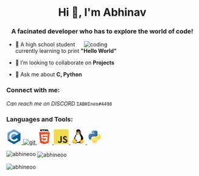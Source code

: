 <h1 align="center">Hi 👋, I'm Abhinav</h1>
<h3 align="center">A facinated developer who has to explore the world of code!</h3>
<img align="right" width=300 alt="coding" src="https://gifdb.com/images/high/coding-animated-laptop-flow-stream-ja04010rm5o68zfk.gif">


- 🌱 A high school student currently learning to print __"Hello World"__
 
- 👯 I’m looking to collaborate on **Projects**

- 💬 Ask me about **C, Python**

<h3 align="left">Connect with me:</h3>

*Can reach me on DISCORD* ```ΣABHIneo#4498```



<h3 align="left">Languages and Tools:</h3>
<p align="left"> <a href="https://www.cprogramming.com/" target="_blank" rel="noreferrer"> <img src="https://raw.githubusercontent.com/devicons/devicon/master/icons/c/c-original.svg" alt="c" width="40" height="40"/> </a> <a href="https://git-scm.com/" target="_blank" rel="noreferrer"> <img src="https://www.vectorlogo.zone/logos/git-scm/git-scm-icon.svg" alt="git" width="40" height="40"/> </a> <a href="https://www.w3.org/html/" target="_blank" rel="noreferrer"> <img src="https://raw.githubusercontent.com/devicons/devicon/master/icons/html5/html5-original-wordmark.svg" alt="html5" width="40" height="40"/> </a> <a href="https://developer.mozilla.org/en-US/docs/Web/JavaScript" target="_blank" rel="noreferrer"> <img src="https://raw.githubusercontent.com/devicons/devicon/master/icons/javascript/javascript-original.svg" alt="javascript" width="40" height="40"/> </a> <a href="https://www.linux.org/" target="_blank" rel="noreferrer"> <img src="https://raw.githubusercontent.com/devicons/devicon/master/icons/linux/linux-original.svg" alt="linux" width="40" height="40"/> </a> <a href="https://www.python.org" target="_blank" rel="noreferrer"> <img src="https://raw.githubusercontent.com/devicons/devicon/master/icons/python/python-original.svg" alt="python" width="40" height="40"/> </a> </p>

<p><img align="left" src="https://github-readme-stats.vercel.app/api/top-langs?username=abhineoo&show_icons=true&locale=en&layout=compact" alt="abhineoo" /></p>

<p>&nbsp;<img align="center" src="https://github-readme-stats.vercel.app/api?username=abhineoo&show_icons=true&locale=en" alt="abhineoo" /></p>

<p><img align="center" src="https://github-readme-streak-stats.herokuapp.com/?user=abhineoo&" alt="abhineoo" /></p>
